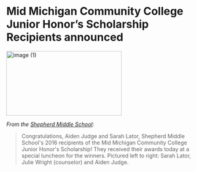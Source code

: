 # Mid Michigan Community College Junior Honor&#8217;s Scholarship Recipients announced
<img class="alignnone size-medium wp-image-118" src="http://news.shepherdmaplesyrupfest.org/wp-content/uploads/2016/05/image-1-300x169.png" alt="image (1)" width="300" height="169" /> 

*From the [Shepherd Middle School][1]:* 
> Congratulations, Aiden Judge and Sarah Lator, Shepherd Middle School's 2016 recipients of the Mid Michigan Community College Junior Honor's Scholarship! They received their awards today at a special luncheon for the winners. Pictured left to right: Sarah Lator, Julie Wright (counselor) and Aiden Judge.

 [1]: https://www.facebook.com/sms.shepherdmi/?fref=nf